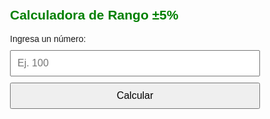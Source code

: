 <html lang="es">
<head>
  <meta charset="UTF-8">
  <title>Calculadora de Tolerancia ±5%</title>
  <meta name="viewport" content="width=device-width, initial-scale=1.0" />
  <style>
    body { font-family: sans-serif; padding: 20px; max-width: 400px; margin: auto; }
    input, button { width: 100%; padding: 10px; margin-top: 10px; font-size: 16px; }
    p { font-size: 18px; margin-top: 20px; }
  </style>
</head>
<body>
 <h2 style="color: green;">Calculadora de Rango ±5%</h2>
  <label>Ingresa un número:
    <input type="number" id="numero" placeholder="Ej. 100" />
  </label>
  <button onclick="calcular()">Calcular</button>
  <p id="resultado"></p>

  <script>
    function calcular() {
      const n = parseFloat(document.getElementById('numero').value);
      if (isNaN(n)) {
        document.getElementById('resultado').innerText = "Por favor, ingresa un número válido.";
        return;
      }
      const tolerancia = n * 0.05;
      const minimo = Math.round(n - tolerancia);
      const maximo = Math.round(n + tolerancia);
      document.getElementById('resultado').innerHTML = 
        `Valor Mínimo: ${minimo.toFixed(2)} <br> Valor Máximo: ${maximo.toFixed(2)} <br> Si la cantidad del TAG esta dentro de estos dos numeros, o e sigual a alguno de ellos,no debemos hacer ningun cambio :)`;
    }
  </script>
</body>
</html>
